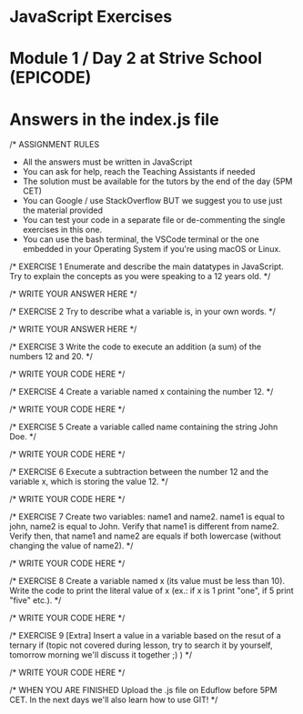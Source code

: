 
# JavaScript Exercises 

# Module 1 / Day 2 at Strive School (EPICODE)
# Answers in the index.js file

/*
ASSIGNMENT RULES
- All the answers must be written in JavaScript
- You can ask for help, reach the Teaching Assistants if needed
- The solution must be available for the tutors by the end of the day (5PM CET)
- You can Google / use StackOverflow BUT we suggest you to use just the material provided
- You can test your code in a separate file or de-commenting the single exercises in this one.
- You can use the bash terminal, the VSCode terminal or the one embedded in your Operating System if you're using macOS or Linux.

/* EXERCISE 1
Enumerate and describe the main datatypes in JavaScript. Try to explain the concepts as you were speaking to a 12 years old.
*/

/* WRITE YOUR ANSWER HERE */

/* EXERCISE 2
Try to describe what a variable is, in your own words.
*/

/* WRITE YOUR ANSWER HERE */

/* EXERCISE 3
Write the code to execute an addition (a sum) of the numbers 12 and 20.
*/

/* WRITE YOUR CODE HERE */

/* EXERCISE 4
Create a variable named x containing the number 12.
*/

/* WRITE YOUR CODE HERE */

/* EXERCISE 5
Create a variable called name containing the string John Doe.
*/

/* WRITE YOUR CODE HERE */

/* EXERCISE 6
Execute a subtraction between the number 12 and the variable x, which is storing the value 12.
*/

/* WRITE YOUR CODE HERE */

/* EXERCISE 7
Create two variables: name1 and name2. name1 is equal to john, name2 is equal to John.
Verify that name1 is different from name2. 
Verify then, that name1 and name2 are equals if both lowercase (without changing the value of name2).
*/

/* WRITE YOUR CODE HERE */

/* EXERCISE 8
Create a variable named x (its value must be less than 10). Write the code to print the literal value of x (ex.: if x is 1 print "one", if 5 print "five" etc.).
*/

/* WRITE YOUR CODE HERE */

/* EXERCISE 9
[Extra] Insert a value in a variable based on the resut of a ternary if (topic not covered during lesson, try to search it by yourself, tomorrow morning we'll discuss it together ;) )
*/

/* WRITE YOUR CODE HERE */

/* WHEN YOU ARE FINISHED
Upload the .js file on Eduflow before 5PM CET. In the next days we'll also learn how to use GIT!
*/
